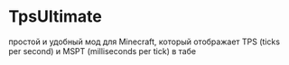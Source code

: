 # TpsUltimate
простой и удобный мод для Minecraft, который отображает TPS (ticks per second) и MSPT (milliseconds per tick) в табе
